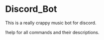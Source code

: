 # Discord_Bot
This is a really crappy music bot for discord.

!help for all commands and their descriptions.
